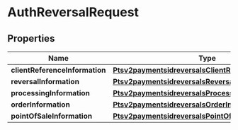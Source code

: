 
# AuthReversalRequest

## Properties
Name | Type | Description | Notes
------------ | ------------- | ------------- | -------------
**clientReferenceInformation** | [**Ptsv2paymentsidreversalsClientReferenceInformation**](Ptsv2paymentsidreversalsClientReferenceInformation.md) |  |  [optional]
**reversalInformation** | [**Ptsv2paymentsidreversalsReversalInformation**](Ptsv2paymentsidreversalsReversalInformation.md) |  |  [optional]
**processingInformation** | [**Ptsv2paymentsidreversalsProcessingInformation**](Ptsv2paymentsidreversalsProcessingInformation.md) |  |  [optional]
**orderInformation** | [**Ptsv2paymentsidreversalsOrderInformation**](Ptsv2paymentsidreversalsOrderInformation.md) |  |  [optional]
**pointOfSaleInformation** | [**Ptsv2paymentsidreversalsPointOfSaleInformation**](Ptsv2paymentsidreversalsPointOfSaleInformation.md) |  |  [optional]



